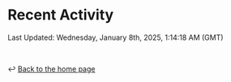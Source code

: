 # Recent Activity

<!--RECENT_ACTIVITY:start-->
<!--RECENT_ACTIVITY:end-->

<!--RECENT_ACTIVITY:last_update-->
Last Updated: Wednesday, January 8th, 2025, 1:14:18 AM (GMT)
<!--RECENT_ACTIVITY:last_update_end-->

<br>

↩️ [Back to the home page](/README.md)
